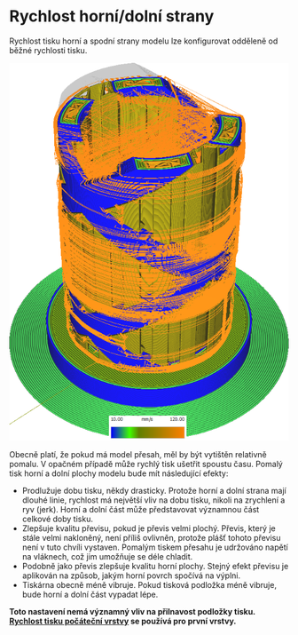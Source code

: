 Rychlost horní/dolní strany
====
Rychlost tisku horní a spodní strany modelu lze konfigurovat odděleně od běžné rychlosti tisku.

![Různé struktury tištěné různými rychlostmi](../../../articles/images/speed_difference.png)

Obecně platí, že pokud má model přesah, měl by být vytištěn relativně pomalu. V opačném případě může rychlý tisk ušetřit spoustu času. Pomalý tisk horní a dolní plochy modelu bude mít následující efekty:
* Prodlužuje dobu tisku, někdy drasticky. Protože horní a dolní strana mají dlouhé linie, rychlost má největší vliv na dobu tisku, nikoli na zrychlení a ryv (jerk). Horní a dolní část může představovat významnou část celkové doby tisku.
* Zlepšuje kvalitu převisu, pokud je převis velmi plochý. Převis, který je stále velmi nakloněný, není příliš ovlivněn, protože plášť tohoto převisu není v tuto chvíli vystaven. Pomalým tiskem přesahu je udržováno napětí na vláknech, což jim umožňuje se déle chladit.
* Podobně jako převis zlepšuje kvalitu horní plochy. Stejný efekt převisu je aplikován na způsob, jakým horní povrch spočívá na výplni.
* Tiskárna obecně méně vibruje. Pokud tisková podložka méně vibruje, bude horní a dolní část vypadat lépe.

**Toto nastavení nemá významný vliv na přilnavost podložky tisku. [Rychlost tisku počáteční vrstvy](speed_print_layer_0.md) se používá pro první vrstvy.**